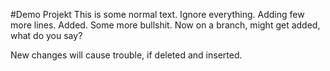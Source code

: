 #Demo Projekt
This is some normal text.
Ignore everything.
Adding few more lines.
Added.
Some more bullshit.
Now on a branch, might get added, what do you say?

New changes will cause trouble, if deleted and inserted.